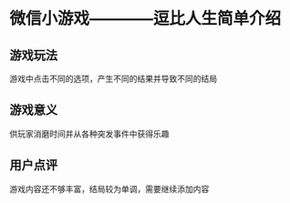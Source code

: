 ﻿# 微信小游戏————逗比人生简单介绍 
##  游戏玩法
游戏中点击不同的选项，产生不同的结果并导致不同的结局
##  游戏意义 
供玩家消磨时间并从各种突发事件中获得乐趣
##  用户点评  
游戏内容还不够丰富，结局较为单调，需要继续添加内容

